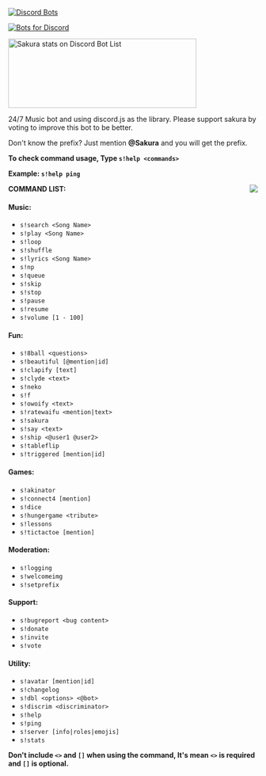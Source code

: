 [![Discord Bots](https://discordbots.org/api/widget/500893309514940432.svg?usernamecolor=4e17b5&topcolor=2d54ff&middlecolor=442b0&datacolor=f442e5&highlightcolor=424bf4&labelcolor=eff0f9)](https://discordbots.org/bot/500893309514940432)

[![Bots for Discord](https://botsfordiscord.com/api/bot/500893309514940432/widget)](https://botsfordiscord.com/bots/500893309514940432) 


<a href="https://discordbotlist.com/bots/500893309514940432">
	<img 
		width="380" 
		height="140" 
		src="https://discordbotlist.com/bots/500893309514940432/widget" 
		alt="Sakura stats on Discord Bot List">
</a>



24/7 Music bot and using discord.js as the library. Please support sakura by voting to improve this bot to be better.

Don't know the prefix? Just mention **@Sakura** and you will get the prefix.



**To check command usage, Type `s!help <commands>`**

**Example: `s!help ping`**

<img src="https://cdn.discordapp.com/avatars/500893309514940432/93f5811f50cdae6c05afa18ac62aee91.png?size=512" align="right">


**COMMAND LIST:**

#### Music:

- `s!search <Song Name>`
- `s!play <Song Name>`
- `s!loop`
- `s!shuffle`
- `s!lyrics <Song Name>`
- `s!np`
- `s!queue`
- `s!skip`
- `s!stop`
- `s!pause`
- `s!resume`
- `s!volume [1 - 100]`

#### Fun:
- `s!8ball <questions>`
- `s!beautiful [@mention|id]`
- `s!clapify [text]`
- `s!clyde <text>`
- `s!neko`
- `s!f`
- `s!owoify <text>`
- `s!ratewaifu <mention|text>`
- `s!sakura`
- `s!say <text>`
- `s!ship <@user1 @user2>`
- `s!tableflip`
- `s!triggered [mention|id]`

#### Games:
- `s!akinator`
- `s!connect4 [mention]`
- `s!dice`
- `s!hungergame <tribute>`
- `s!lessons`
- `s!tictactoe [mention]`

#### Moderation:
- `s!logging`
- `s!welcomeimg`
- `s!setprefix`

#### Support:
- `s!bugreport <bug content>`
- `s!donate`
- `s!invite`
- `s!vote`

#### Utility:
- `s!avatar [mention|id]`
- `s!changelog`
- `s!dbl <options> <@bot>`
- `s!discrim <discriminator>`
- `s!help`
- `s!ping`
- `s!server [info|roles|emojis]`
- `s!stats`

**Don't include `<>` and `[]` when using the command, It's mean `<>` is required and `[]` is optional.**




